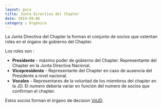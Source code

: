 ```yaml
---
layout: guia
title: Junta Directiva del Chapter
date: 2019-09-06
category : Orgánica
---
```


La Junta Directiva del Chapter la forman el conjunto de socios que ostentan roles en el órgano de gobierno del Chapter.

Los roles son :

- **Presidente** - máximo poder de gobierno del Chapter. Representante del Chapter en la Junta Directiva Nacional.
- **Vicepresidente** - Representante del Chapter en caso de ausencia del Presidente a nivel nacional.
- **Vocales** - Representares de la voluntad de los miembros del chapter en la JD. El numero debería variar en función del numero de socios que confirman el chapter.

Estos socios forman el órgano de decision [VdJD](OrganosDeDecision.md#2-votaci%C3%B3n-de-jd-vdjd).
